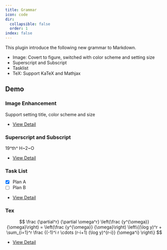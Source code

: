 ```yaml
---
title: Grammar
icon: code
dir:
  collapsible: false
  order: 1
index: false
---
```


<!-- #region intro -->

This plugin introduce the following new grammar to Markdown.

- Image: Covert to figure, switched with color scheme and setting size
- Superscript and Subscript
- Tasklist
- TeX: Support KaTeX and Mathjax

<!-- #endregion intro -->

<!-- more -->

## Demo

<!-- #region demo -->

### Image Enhancement

Support setting title, color scheme and size

- [View Detail](./image.md)

### Superscript and Subscript

19^th^ H~2~O

- [View Detail](./sup-sub.md)

### Task List

- [x] Plan A
- [ ] Plan B

- [View Detail](./tasklist.md)

### Tex

$$
\frac {\partial^r} {\partial \omega^r} \left(\frac {y^{\omega}} {\omega}\right)
= \left(\frac {y^{\omega}} {\omega}\right) \left\{(\log y)^r + \sum_{i=1}^r \frac {(-1)^i r \cdots (r-i+1) (\log y)^{r-i}} {\omega^i} \right\}
$$

- [View Detail](./tex.md)

<!-- #endregion demo -->
